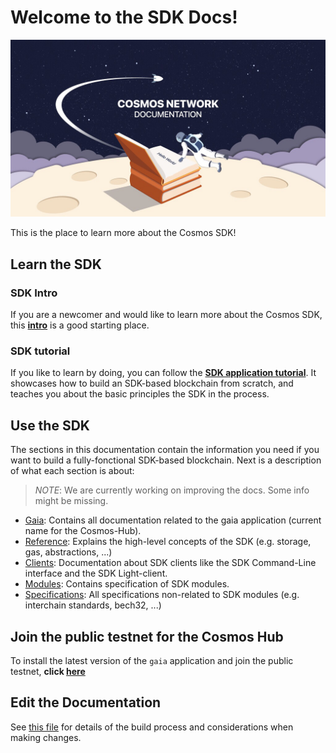 # Welcome to the SDK Docs!

![cosmonaut reading the cosmos docs in space](./cosmos-docs.jpg)

This is the place to learn more about the Cosmos SDK! 

## Learn the SDK

### SDK Intro

If you are a newcomer and would like to learn more about the Cosmos SDK, this **[intro](./sdk.md)** is a good starting place.

### SDK tutorial

If you like to learn by doing, you can follow the **[SDK application tutorial](https://github.com/cosmos/sdk-application-tutorial)**. It showcases how to build an SDK-based blockchain from scratch, and teaches you about the basic principles the SDK in the process. 

## Use the SDK

The sections in this documentation contain the information you need if you want to build a fully-fonctional SDK-based blockchain. Next is a description of what each section is about:

>*NOTE*: We are currently working on improving the docs. Some info might be missing. 

- [Gaia](./gaia/README.md): Contains all documentation related to the gaia application (current name for the Cosmos-Hub). 
- [Reference](./reference/README.md): Explains the high-level concepts of the SDK (e.g. storage, gas, abstractions, ...)
- [Clients](./clients/README.md): Documentation about SDK clients like the SDK Command-Line interface and the SDK Light-client.
- [Modules](./modules/README.md): Contains specification of SDK modules.
- [Specifications](./spec/README.md): All specifications non-related to SDK modules (e.g. interchain standards, bech32, ...)

## Join the public testnet for the Cosmos Hub

To install the latest version of the `gaia` application and join the public testnet, **click [here](./gaia/README.md#join-the-cosmos-hub-public-testnet)**

## Edit the Documentation

See [this file](./DOCS_README.md) for details of the build process and
considerations when making changes.


